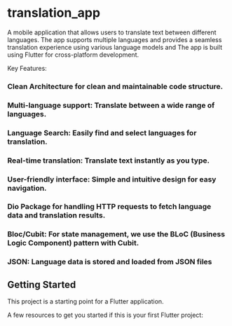 # translation_app

A mobile application that allows users to translate text between different languages. The app supports multiple languages and provides a seamless translation experience using various language models and The app is built using Flutter for cross-platform development.


Key Features:
 ### Clean Architecture for clean and maintainable code structure.
### Multi-language support: Translate between a wide range of languages.
### Language Search: Easily find and select languages for translation.
### Real-time translation: Translate text instantly as you type.
### User-friendly interface: Simple and intuitive design for easy navigation.

### Dio Package for handling HTTP requests to fetch language data and translation results.
### Bloc/Cubit: For state management, we use the BLoC (Business Logic Component) pattern with Cubit.
### JSON: Language data is stored and loaded from JSON files



## Getting Started

This project is a starting point for a Flutter application.

A few resources to get you started if this is your first Flutter project:

